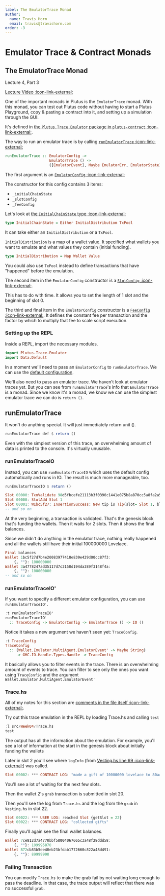 ```yaml
---
label: The EmulatorTrace Monad
author:
  name: Travis Horn
  email: travis@travishorn.com
order: -3
---
```


# Emulator Trace & Contract Monads

## The EmulatorTrace Monad

Lecture 4, Part 3

[Lecture Video
:icon-link-external:](https://www.youtube.com/watch?v=qoUfgaHs1CI&list=PLNEK_Ejlx3x230-g-U02issX5BiWAgmSi&index=3)

One of the important monads in Plutus is the `EmulatorTrace` monad. With this
monad, you can test out Plutus code without having to start a Plutus Playground,
copy & pasting a contract into it, and setting up a simulation through the GUI.

It's defined in [the `Plutus.Trace.Emulator`
package in `plutus-contract`
:icon-link-external:](https://playground.plutus.iohkdev.io/doc/haddock/plutus-contract/html/Plutus-Trace-Emulator.html).

The way to run an emulator trace is by calling [`runEmulatorTrace`
:icon-link-external:](https://playground.plutus.iohkdev.io/doc/haddock/plutus-contract/html/Plutus-Trace-Emulator.html#v:runEmulatorTrace)

```haskell
runEmulatorTrace :: EmulatorConfig ->
                    EmulatorTrace () ->
                    ([EmulatorEvent], Maybe EmulatorErr, EmulatorState)
```

The first argument is an [`EmulatorConfig`
:icon-link-external:](https://playground.plutus.iohkdev.io/doc/haddock/plutus-contract/html/Plutus-Trace-Emulator.html#t:EmulatorConfig)

The constructor for this config contains 3 items:

- `_initialChainState`
- `_slotConfig`
- `_feeConfig`

Let's look at [the `InitialChainState` type
:icon-link-external:](https://playground.plutus.iohkdev.io/doc/haddock/plutus-contract/html/Wallet-Emulator-Stream.html#t:InitialChainState)

```haskell
type InitialChainState = Either InitialDistribution TxPool
```

It can take either an `InitialDistribution` or a `TxPool`.

`InitialDistribution` is a map of a wallet value. It specified what wallets you
want to emulate and what values they contain (initial funding).

```haskell
type InitialDistribution = Map Wallet Value
```

You could also use `TxPool` instead to define transactions that have "happened"
before the emulation.

The second item in the `EmulatorConfig` constructor is a [`SlotConfig`
:icon-link-external:](https://playground.plutus.iohkdev.io/doc/haddock/plutus-ledger/html/Ledger-TimeSlot.html#t:SlotConfig).

This has to do with time. It allows you to set the length of 1 slot and the
beginning of slot 0.

The third and final item in the `EmulatorConfig` constructor is a [`FeeConfig`
:icon-link-external:](https://playground.plutus.iohkdev.io/doc/haddock/plutus-ledger/html/Ledger-Fee.html#t:FeeConfig).
It defines the constant fee per transaction and the factor by which to multiply
that fee to scale script execution.

### Setting up the REPL

Inside a REPL, import the necessary modules.

```haskell
import Plutus.Trace.Emulator
import Data.Default
```

In a moment we'll need to pass an `EmulatorConfig` to `runEmulatorTrace`. We can
use the [default
configuration](../appendix/prettyprinted-default-emulatorconfig.md).

We'll also need to pass an emulator trace. We haven't look at emulator traces yet. But you can see from `runEmulatorTrace`'s info that `EmulatorTrace` is a monad. Since we know it's a monad, we know we can use the simplest emulator trace we can do is `return ()`.

## runEmulatorTrace

It won't do anything special. It will just immediately return unit ().

```haskell
runEmulatorTrace def $ return ()
```

Even with the simplest version of this trace, an overwhelming amount of data is
printed to the console. It's virtually unusable.

### runEmulatorTraceIO

Instead, you can use `runEmulatorTraceIO` which uses the default config
automatically and runs in IO. The result is much more manageable, too.

```haskell
runEmulatorTraceIO $ return ()

Slot 00000: TxnValidate 98d5fbcefe21113b3f0390c1441e075b8a870cc5a8fa2a56dcde1d8247e41715
Slot 00000: SlotAdd Slot 1
Slot 00001: W1bc5f27: InsertionSuccess: New tip is Tip(slot= Slot 1, blockId= BlockId(1033bd6bfb9d90108db08880ad32a58980ae8dafd14c6217d7f83db6fae6f70c), blockNo= 0). UTxO state was added to the end.
-- and so on
```

At the very beginning, a transaction is validated. That's the genesis block
that's funding the wallets. Then it waits for 2 slots. Then it shows the final
balances.

Since we didn't do anything in the emulator trace, nothing really happened and
all the wallets still have their initial 100000000 Lovelace.

```haskell
Final balances
Wallet 1bc5f27d7b4e20083977418e839e429d00cc87f3: 
    {, ""}: 100000000
Wallet 3a4778247ad35117d7c3150d194da389f3148f4a: 
    {, ""}: 100000000
-- and so on
```

### runEmulatorTraceIO'

If you want to specify a different emulator configuration, you can use
`runEmulatorTraceIO'`.

```haskell
:t runEmulatorTraceIO'
runEmulatorTraceIO'
  :: TraceConfig -> EmulatorConfig -> EmulatorTrace () -> IO ()
```

Notice it takes a new argument we haven't seen yet: `TraceConfig`.

```haskell
:t TraceConfig
TraceConfig
  :: (Wallet.Emulator.MultiAgent.EmulatorEvent' -> Maybe String)
     -> GHC.IO.Handle.Types.Handle -> TraceConfig
```

It basically allows you to filter events in the trace. There is an overwhelming
amount of events to trace. You can filter to see only the ones you want using
`TraceConfig` and the argument `Wallet.Emulator.MultiAgent.EmulatorEvent'`

### Trace.hs

All of my notes for this section are [comments in the file itself
:icon-link-external:](https://github.com/travishorn/plutus-pioneer-program/blob/main/code/week04/src/Week04/Trace.hs).

Try out this trace emulation in the REPL by loading Trace.hs and calling `test`

```haskell
:l src/Week04/Trace.hs
test
```

The output has all the information about the emulation. For example, you'll see
a lot of information at the start in the genesis block about initially funding
the wallets

Later in slot 2 you'll see where `logInfo` (from [Vesting.hs line 99
:icon-link-external:](https://github.com/travishorn/plutus-pioneer-program/blob/main/code/week04/src/Week04/Vesting.hs#L99))
was called.

```haskell
Slot 00002: *** CONTRACT LOG: "made a gift of 10000000 lovelace to 80a4f45b56b88d1139da23bc4c3c75ec6d32943c087f250b86193ca7 with deadline POSIXTime {getPOSIXTime = 1596059111000}"
```

You'll see a lot of waiting for the next few slots.

Then the wallet 2's `grab` transaction is submitted in slot 20.

Then you'll see the log from `Trace.hs` and the log from the `grab` in
`Vesting.hs` in slot 22.

```haskell
Slot 00022: *** USER LOG: reached Slot {getSlot = 22}
Slot 00022: *** CONTRACT LOG: "collected gifts"
```

Finally you'll again see the final wallet balances.

```haskell
Wallet 7ce812d7a4770bbf58004067665c3a48f28ddd58: 
    {, ""}: 109995870
Wallet 872cb83b5ee40eb23bfdab1772660c822a48d491: 
    {, ""}: 89999990
```

### Failing Transaction

You can modify `Trace.hs` to make the grab fail by not waiting long enough to
pass the deadline. In that case, the trace output will reflect that there was no
successful `grab`.
